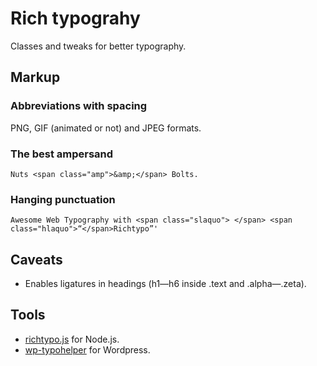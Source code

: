 # Rich typograhy

Classes and tweaks for better typography.


## Markup

### Abbreviations with spacing

<div class="text">
	<p><abbr>PNG</abbr>, <abbr>GIF</abbr> (animated or not) and <abbr>JPEG</abbr> formats.</p>
</div>

### The best ampersand

	Nuts <span class="amp">&amp;</span> Bolts.

### Hanging punctuation

	Awesome Web Typography with <span class="slaquo"> </span> <span class="hlaquo">“</span>Richtypo”'


## Caveats

* Enables ligatures in headings (h1—h6 inside .text and .alpha—.zeta).


## Tools

* [richtypo.js](https://github.com/sapegin/richtypo.js) for Node.js.
* [wp-typohelper](https://github.com/sapegin/wp-typohelper) for Wordpress.
